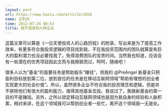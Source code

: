 ```yaml
---
layout: post
url: https://www.huxiu.com/article/2028
name: 王利杰
time: 2012-07-24 08:53
title: 我不投资的九种企业
---
```

这篇文章可以算是《一位天使投资人的心路历程》的附录，写出来是为了提高工作效率，有更多符合我投资逻辑的项目找到我，不在我投资范围内的团队就算是有巨大的盈利潜力也没必要找我了，免得浪费团队的宝贵时间。当然我也知道，应该会有一些潜在的优秀项目因此文而与我擦肩而过，呵呵，随缘吧！

很多人以为“基金”的首要任务是帮助股东“赚钱”，但我的 @PreAngel 新基金只把盈利目标放到第二位，放到首位的任务是在移动互联网领域“帮助有理想的创业者实现更大的社会价值”。所以，虽然很多企业不符合我的投资理念和逻辑，但是并不排除他们有很大的盈利能力，值得其他基金去投。我说过了，我做新基金的第一目的不是赚钱。另外，之所以锁定移动互联网领域也是因为我自身的经验和人脉积累，相对来讲，在这个领域我可以帮到创业者一些忙，离开这个领域我一无是处。

